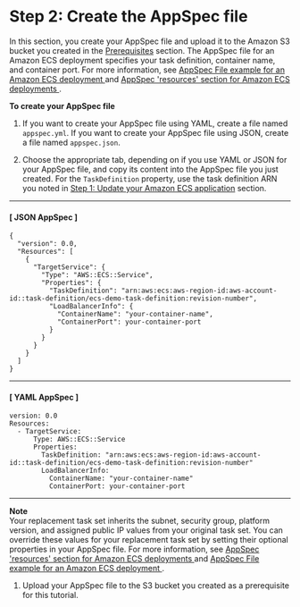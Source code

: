 # Step 2: Create the AppSpec file<a name="tutorial-ecs-create-appspec-file"></a>

 In this section, you create your AppSpec file and upload it to the Amazon S3 bucket you created in the [Prerequisites](tutorial-ecs-prereqs.md) section\. The AppSpec file for an Amazon ECS deployment specifies your task definition, container name, and container port\. For more information, see [ AppSpec File example for an Amazon ECS deployment ](reference-appspec-file-example.md#appspec-file-example-ecs) and [ AppSpec 'resources' section for Amazon ECS deployments ](reference-appspec-file-structure-resources.md#reference-appspec-file-structure-resources-ecs)\. 

**To create your AppSpec file**

1.  If you want to create your AppSpec file using YAML, create a file named `appspec.yml`\. If you want to create your AppSpec file using JSON, create a file named `appspec.json`\. 

1.  Choose the appropriate tab, depending on if you use YAML or JSON for your AppSpec file, and copy its content into the AppSpec file you just created\. For the `TaskDefinition` property, use the task definition ARN you noted in [ Step 1: Update your Amazon ECS application](tutorial-ecs-update-the-ecs-application.md) section\. 

------
#### [ JSON AppSpec ]

   ```
   {
     "version": 0.0,
     "Resources": [
       {
         "TargetService": {
           "Type": "AWS::ECS::Service",
           "Properties": {
             "TaskDefinition": "arn:aws:ecs:aws-region-id:aws-account-id::task-definition/ecs-demo-task-definition:revision-number",
             "LoadBalancerInfo": {
               "ContainerName": "your-container-name",
               "ContainerPort": your-container-port
             }
           }
         }
       }
     ]
   }
   ```

------
#### [ YAML AppSpec ]

   ```
   version: 0.0
   Resources:
     - TargetService:
         Type: AWS::ECS::Service
         Properties:
           TaskDefinition: "arn:aws:ecs:aws-region-id:aws-account-id::task-definition/ecs-demo-task-definition:revision-number"
           LoadBalancerInfo:
             ContainerName: "your-container-name"
             ContainerPort: your-container-port
   ```

------
**Note**  
 Your replacement task set inherits the subnet, security group, platform version, and assigned public IP values from your original task set\. You can override these values for your replacement task set by setting their optional properties in your AppSpec file\. For more information, see [ AppSpec 'resources' section for Amazon ECS deployments ](reference-appspec-file-structure-resources.md#reference-appspec-file-structure-resources-ecs) and [ AppSpec File example for an Amazon ECS deployment ](reference-appspec-file-example.md#appspec-file-example-ecs)\. 

1.  Upload your AppSpec file to the S3 bucket you created as a prerequisite for this tutorial\. 
